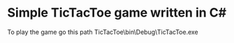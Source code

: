 # Simple TicTacToe game written in C#
To play the game go this path TicTacToe\bin\Debug\TicTacToe.exe
 
